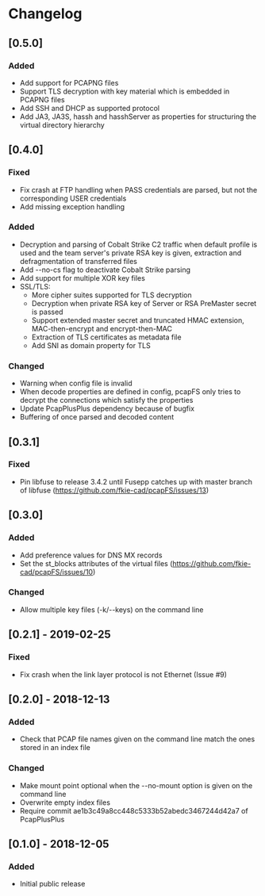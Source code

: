 # Changelog

## [0.5.0]
### Added 
- Add support for PCAPNG files
- Support TLS decryption with key material which is embedded in PCAPNG files
- Add SSH and DHCP as supported protocol
- Add JA3, JA3S, hassh and hasshServer as properties for structuring the virtual directory hierarchy

## [0.4.0]
### Fixed
- Fix crash at FTP handling when PASS credentials are parsed, but not the corresponding USER credentials
- Add missing exception handling

### Added
- Decryption and parsing of Cobalt Strike C2 traffic when default profile is used and the team server's private RSA key is given, extraction and defragmentation of transferred files
- Add --no-cs flag to deactivate Cobalt Strike parsing
- Add support for multiple XOR key files
- SSL/TLS:
    - More cipher suites supported for TLS decryption
    - Decryption when private RSA key of Server or RSA PreMaster secret is passed
    - Support extended master secret and truncated HMAC extension, MAC-then-encrypt and encrypt-then-MAC
    - Extraction of TLS certificates as metadata file
    - Add SNI as domain property for TLS

### Changed
- Warning when config file is invalid
- When decode properties are defined in config, pcapFS only tries to decrypt the connections which satisfy the properties
- Update PcapPlusPlus dependency because of bugfix
- Buffering of once parsed and decoded content

## [0.3.1]
### Fixed
- Pin libfuse to release 3.4.2 until Fusepp catches up with master branch of libfuse (https://github.com/fkie-cad/pcapFS/issues/13)

## [0.3.0]
### Added
- Add preference values for DNS MX records
- Set the st_blocks attributes of the virtual files (https://github.com/fkie-cad/pcapFS/issues/10)

### Changed
- Allow multiple key files (-k/--keys) on the command line

## [0.2.1] - 2019-02-25
### Fixed
- Fix crash when the link layer protocol is not Ethernet (Issue #9)

## [0.2.0] - 2018-12-13
### Added
- Check that PCAP file names given on the command line match the ones stored in an index file

### Changed
- Make mount point optional when the --no-mount option is given on the command line
- Overwrite empty index files
- Require commit ae1b3c49a8cc448c5333b52abedc3467244d42a7 of PcapPlusPlus

## [0.1.0] - 2018-12-05
### Added
- Initial public release
